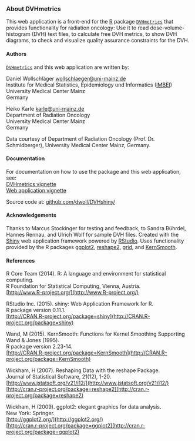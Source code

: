 ### About DVHmetrics

This web application is a front-end for the [R](http://www.r-project.org/) package [`DVHmetrics`](https://github.com/dwoll/DVHmetrics) that provides functionality for radiation oncology: Use it to read dose-volume-histogram (DVH) text files, to calculate free DVH metrics, to show DVH diagrams, to check and visualize quality assurance constraints for the DVH.

#### Authors

[`DVHmetrics`](http://CRAN.R-project.org/package=DVHmetrics) and this web application are written by:

Daniel Wollschläger [<wollschlaeger@uni-mainz.de>](mailto:wollschlaeger@uni-mainz.de)  
Institute for Medical Statistics, Epidemiology und Informatics ([IMBEI](http://www.imbei.de/))  
University Medical Center Mainz  
Germany

Heiko Karle [<karle@uni-mainz.de>](mailto:karle@uni-mainz.de")  
Department of Radiation Oncology  
University Medical Center Mainz  
Germany

Data courtesy of Department of Radiation Oncology (Prof. Dr. Schmidberger), University Medical Center Mainz, Germany.

#### Documentation

For documentation on how to use the package and this web application, see:  
[DVHmetrics vignette](http://cran.rstudio.com/web/packages/DVHmetrics/vignettes/DVHmetrics.pdf)  
[Web application vignette](http://cran.rstudio.com/web/packages/DVHmetrics/vignettes/DVHshiny.pdf)

Source code at: [github.com/dwoll/DVHshiny/](https://github.com/dwoll/DVHshiny/)

#### Acknowledgements

Thanks to Marcus Stockinger for testing and feedback, to Sandra Bührdel, Hannes Rennau, and Ulrich Wolf for sample DVH files.
Created with the [Shiny](http://shiny.rstudio.com/) web application framework powered by [RStudio](http://www.rstudio.com/).
Uses functionality provided by the R packages [ggplot2](http://cran.r-project.org/package=ggplot2), [reshape2](http://cran.r-project.org/package=reshape2), [grid](http://cran.r-project.org/package=grid), and [KernSmooth](http://cran.r-project.org/package=KernSmooth).

#### References

R Core Team (2014). R: A language and environment for statistical computing.  
R Foundation for Statistical Computing, Vienna, Austria.  
[http://www.R-project.org/](http://www.R-project.org/)

RStudio Inc. (2015). shiny: Web Application Framework for R.  
R package version 0.11.1.  
[http://CRAN.R-project.org/package=shiny](http://CRAN.R-project.org/package=shiny)

Wand, M (2015). KernSmooth: Functions for Kernel Smoothing Supporting Wand & Jones (1995).  
R package version 2.23-14.  
[http://CRAN.R-project.org/package=KernSmooth](http://CRAN.R-project.org/package=KernSmooth)

Wickham, H (2007). Reshaping Data with the reshape Package.  
Journal of Statistical Software, 21(12), 1-20.  
[http://www.jstatsoft.org/v21/i12/](http://www.jstatsoft.org/v21/i12/)  
[http://cran.r-project.org/package=reshape2](http://cran.r-project.org/package=reshape2)

Wickham, H (2009). ggplot2: elegant graphics for data analysis.  
New York: Springer.  
[http://ggplot2.org/](http://ggplot2.org/)  
[http://cran.r-project.org/package=ggplot2](http://cran.r-project.org/package=ggplot2)
